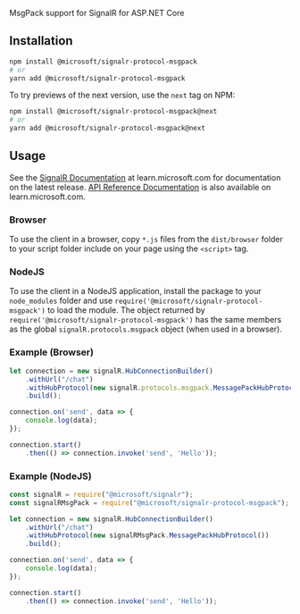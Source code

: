 MsgPack support for SignalR for ASP.NET Core

## Installation

```bash
npm install @microsoft/signalr-protocol-msgpack
# or
yarn add @microsoft/signalr-protocol-msgpack
```

To try previews of the next version, use the `next` tag on NPM:

```bash
npm install @microsoft/signalr-protocol-msgpack@next
# or
yarn add @microsoft/signalr-protocol-msgpack@next
```

## Usage

See the [SignalR Documentation](https://learn.microsoft.com/aspnet/core/signalr) at learn.microsoft.com for documentation on the latest release. [API Reference Documentation](https://learn.microsoft.com/javascript/api/%40aspnet/signalr-protocol-msgpack/?view=signalr-js-latest) is also available on learn.microsoft.com.

### Browser

To use the client in a browser, copy `*.js` files from the `dist/browser` folder to your script folder include on your page using the `<script>` tag.

### NodeJS

To use the client in a NodeJS application, install the package to your `node_modules` folder and use `require('@microsoft/signalr-protocol-msgpack')` to load the module. The object returned by `require('@microsoft/signalr-protocol-msgpack')` has the same members as the global `signalR.protocols.msgpack` object (when used in a browser).

### Example (Browser)

```JavaScript
let connection = new signalR.HubConnectionBuilder()
    .withUrl("/chat")
    .withHubProtocol(new signalR.protocols.msgpack.MessagePackHubProtocol())
    .build();

connection.on('send', data => {
    console.log(data);
});

connection.start()
    .then(() => connection.invoke('send', 'Hello'));
```

### Example (NodeJS)

```JavaScript
const signalR = require("@microsoft/signalr");
const signalRMsgPack = require("@microsoft/signalr-protocol-msgpack");

let connection = new signalR.HubConnectionBuilder()
    .withUrl("/chat")
    .withHubProtocol(new signalRMsgPack.MessagePackHubProtocol())
    .build();

connection.on('send', data => {
    console.log(data);
});

connection.start()
    .then(() => connection.invoke('send', 'Hello'));
```
